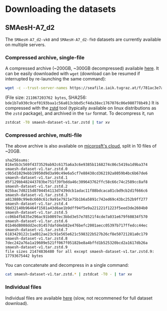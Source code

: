 # Downloading the datasets

## SMAesH-A7_d2

The `SMAesH-A7_d2-vk0` and `SMAesH-A7_d2-fk0` datasets are currently available
on multiple servers.

### Compressed archive, single-file

A compressed archive (~200GB, ~300GB decompressed) available
[here](https://seafile.iaik.tugraz.at/f/781ac3e7ad2949129502/). It can be
easily downloaded with `wget` (download can be resumed if interrupted by
re-launching the same command):
```bash
wget -c --trust-server-names https://seafile.iaik.tugraz.at/f/781ac3e7ad2949129502/\?dl\=1
```
(File size: `211067203762 bytes`, SHA256: `bde1b7a930c9cef0193baa1c56a013cbbd5cf4da38ec1767076c06e980778b49`.)
It is compressed with the [zstd](http://facebook.github.io/zstd/) tool
(typically available on linux distributions as the `zstd` package), and
archived in the `tar` format.
To decompress it, run
```bash
zstdcat -T0 smaesh-dataset-v1.tar.zstd | tar xv
```

### Compressed archive, multi-file

The above archive is also available on [micorosft's cloud](https://uclouvain-my.sharepoint.com/:f:/g/personal/charles_momin_uclouvain_be/Er18thWjf2pGm531pte_LjcBx50Xu38e_MPOMqTJ6dhh5Q?e=IIqXKw), split in 10 files of ~20GB.
```
sha256sums:
816e5b3c569f4373529ab92c6175a6a3c6e9385b1168274c06c5419a1d9ba374  smaesh-dataset-v1.tar.zstd.0
c9b5d1029ebb19950d9d3a90c49e6a5cf7e88438cd362192a8059b4bc6b67de6  smaesh-dataset-v1.tar.zstd.1
d5f129bb482443783be751f39fbdda46c309643762ffc58c66c74c2589cc8af8  smaesh-dataset-v1.tar.zstd.2
025bac7d0215d8704454113d7439dcb1adac11f88bdcaca81cbd9cb2d1f666c6  smaesh-dataset-v1.tar.zstd.3
a813880c99e8c660c61c9a91e7921e75b1b6a5891c742ed69c43bc252b9ff277  smaesh-dataset-v1.tar.zstd.4
98d32140b96464f1581a43d6ae1b9dff94f5e9a221221f1223f5eed3de2604b0  smaesh-dataset-v1.tar.zstd.5
cc06b4fb835e296ac91b0097ec3bbd3e57e78521f4cde7a031e679f60834f570  smaesh-dataset-v1.tar.zstd.6
01b46d8008dd2ec01457dafd4eb82e476befc2001aecc05397b717ffedcc44ec  smaesh-dataset-v1.tar.zstd.7
6183429122c1ad012ae23c91e565e621c598322b527b26cf8e50721281a0c179  smaesh-dataset-v1.tar.zstd.8
7dec242a76a1a19609e521ff067f05182be8a4bffd1b525320bcd2a1617db26a  smaesh-dataset-v1.tar.zstd.9
file sizes 21474836480 for all except smaesh-dataset-v1.tar.zstd.9: 17793675442 bytes
```
You can concatenate and decompress in a single command:
```bash
cat smaesh-dataset-v1.tar.zstd.* | zstdcat -T0 - | tar xv
```

### Individual files

Individual files are available [here](https://nextcloud.cism.ucl.ac.be/s/82XMewXRBP5PZNP) (slow, not recommened for full dataset download).

